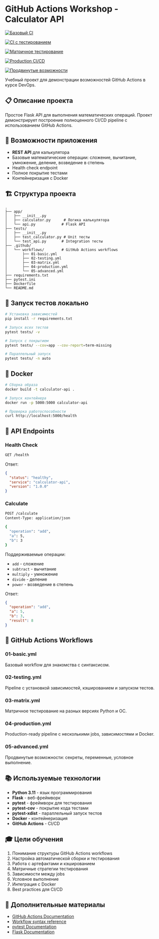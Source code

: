 # GitHub Actions Workshop - Calculator API

[![Базовый CI](https://github.com/fadeinflames/gha-workshop-live/actions/workflows/basic.yml/badge.svg)](https://github.com/fadeinflames/gha-workshop-live/actions/workflows/basic.yml)

[![CI с тестированием](https://github.com/fadeinflames/gha-workshop-live/actions/workflows/02-testing.yml/badge.svg)](https://github.com/fadeinflames/gha-workshop-live/actions/workflows/02-testing.yml)

[![Матричное тестирование](https://github.com/fadeinflames/gha-workshop-live/actions/workflows/03-matrix.yml/badge.svg)](https://github.com/fadeinflames/gha-workshop-live/actions/workflows/03-matrix.yml)

[![Production CI/CD](https://github.com/fadeinflames/gha-workshop-live/actions/workflows/04-production.yml/badge.svg)](https://github.com/fadeinflames/gha-workshop-live/actions/workflows/04-production.yml)

[![Продвинутые возможности](https://github.com/fadeinflames/gha-workshop-live/actions/workflows/05-advanced.yml/badge.svg)](https://github.com/fadeinflames/gha-workshop-live/actions/workflows/05-advanced.yml)

Учебный проект для демонстрации возможностей GitHub Actions в курсе DevOps.

## 📋 Описание проекта

Простое Flask API для выполнения математических операций. Проект демонстрирует построение полноценного CI/CD pipeline с использованием GitHub Actions.

## 🚀 Возможности приложения

- **REST API** для калькулятора
- Базовые математические операции: сложение, вычитание, умножение, деление, возведение в степень
- Health check endpoint
- Полное покрытие тестами
- Контейнеризация с Docker

## 🏗️ Структура проекта

```
.
├── app/
│   ├── __init__.py
│   ├── calculator.py      # Логика калькулятора
│   └── api.py            # Flask API
├── tests/
│   ├── __init__.py
│   ├── test_calculator.py # Unit тесты
│   └── test_api.py       # Integration тесты
├── .github/
│   └── workflows/        # GitHub Actions workflows
│       ├── 01-basic.yml
│       ├── 02-testing.yml
│       ├── 03-matrix.yml
│       ├── 04-production.yml
│       └── 05-advanced.yml
├── requirements.txt
├── pytest.ini
├── Dockerfile
└── README.md
```

## 🧪 Запуск тестов локально

```bash
# Установка зависимостей
pip install -r requirements.txt

# Запуск всех тестов
pytest tests/ -v

# Запуск с покрытием
pytest tests/ --cov=app --cov-report=term-missing

# Параллельный запуск
pytest tests/ -n auto
```

## 🐳 Docker

```bash
# Сборка образа
docker build -t calculator-api .

# Запуск контейнера
docker run -p 5000:5000 calculator-api

# Проверка работоспособности
curl http://localhost:5000/health
```

## 📝 API Endpoints

### Health Check
```bash
GET /health
```

Ответ:
```json
{
  "status": "healthy",
  "service": "calculator-api",
  "version": "1.0.0"
}
```

### Calculate
```bash
POST /calculate
Content-Type: application/json

{
  "operation": "add",
  "a": 5,
  "b": 3
}
```

Поддерживаемые операции:
- `add` - сложение
- `subtract` - вычитание
- `multiply` - умножение
- `divide` - деление
- `power` - возведение в степень

Ответ:
```json
{
  "operation": "add",
  "a": 5,
  "b": 3,
  "result": 8
}
```

## 🔄 GitHub Actions Workflows

### 01-basic.yml
Базовый workflow для знакомства с синтаксисом.

### 02-testing.yml
Pipeline с установкой зависимостей, кэшированием и запуском тестов.

### 03-matrix.yml
Матричное тестирование на разных версиях Python и ОС.

### 04-production.yml
Production-ready pipeline с несколькими jobs, зависимостями и Docker.

### 05-advanced.yml
Продвинутые возможности: секреты, переменные, условное выполнение.

## 📚 Используемые технологии

- **Python 3.11** - язык программирования
- **Flask** - веб-фреймворк
- **pytest** - фреймворк для тестирования
- **pytest-cov** - покрытие кода тестами
- **pytest-xdist** - параллельный запуск тестов
- **Docker** - контейнеризация
- **GitHub Actions** - CI/CD

## 🎓 Цели обучения

1. Понимание структуры GitHub Actions workflows
2. Настройка автоматической сборки и тестирования
3. Работа с артефактами и кэшированием
4. Матричные стратегии тестирования
5. Зависимости между jobs
6. Условное выполнение
7. Интеграция с Docker
8. Best practices для CI/CD

## 📖 Дополнительные материалы

- [GitHub Actions Documentation](https://docs.github.com/en/actions)
- [Workflow syntax reference](https://docs.github.com/en/actions/reference/workflow-syntax-for-github-actions)
- [pytest Documentation](https://docs.pytest.org/)
- [Flask Documentation](https://flask.palletsprojects.com/)
